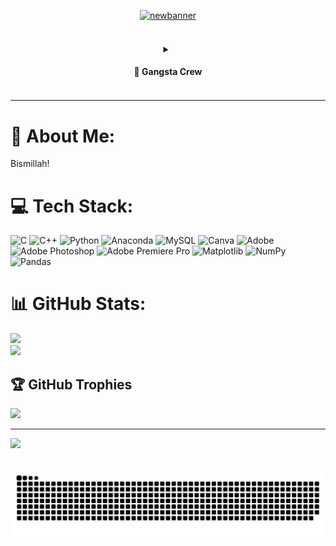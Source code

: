 <div align="center">
  
[![newbanner](https://github.com/pxcs/pxcs/assets/151133481/320b96fe-db3e-4f02-9379-8713e2e36f6c)](https://www.wired.com/story/cybersecurity-marginalized-communities-problem/)

<h4 align="center"><br>

<details>

<summary><h4> 🦈 Gangsta Crew </h4></summary>
<details>
<summary><h4> ⛏️ Dev </h4></summary>
      
[![brute-forcing](https://github.com/pxcs/pxcs/assets/151133481/2ed5cd9b-78b0-4106-93a5-8ae0e5ef516a)](https://github.com/pxcs/WannaCry2.0)

[![kerberos](https://github.com/pxcs/pxcs/assets/151133481/317ea1b3-2e6d-4903-ae40-7c5219b46af0)](https:/github.com/pxcs/KerberossianCracker)

[![test3](https://github.com/pxcs/pxcs/assets/151133481/75e71c9e-b60d-405c-a30a-3ade8c820a6b)](https://doubleoctopus.com/security-wiki/threats-and-tools/https-spoofing/)
</details>
</div>
<hr>

# 💫 About Me:
Bismillah! 


# 💻 Tech Stack:
![C](https://img.shields.io/badge/c-%2300599C.svg?style=for-the-badge&logo=c&logoColor=white) ![C++](https://img.shields.io/badge/c++-%2300599C.svg?style=for-the-badge&logo=c%2B%2B&logoColor=white) ![Python](https://img.shields.io/badge/python-3670A0?style=for-the-badge&logo=python&logoColor=ffdd54) ![Anaconda](https://img.shields.io/badge/Anaconda-%2344A833.svg?style=for-the-badge&logo=anaconda&logoColor=white) ![MySQL](https://img.shields.io/badge/mysql-%2300000f.svg?style=for-the-badge&logo=mysql&logoColor=white) ![Canva](https://img.shields.io/badge/Canva-%2300C4CC.svg?style=for-the-badge&logo=Canva&logoColor=white) ![Adobe](https://img.shields.io/badge/adobe-%23FF0000.svg?style=for-the-badge&logo=adobe&logoColor=white) ![Adobe Photoshop](https://img.shields.io/badge/adobe%20photoshop-%2331A8FF.svg?style=for-the-badge&logo=adobe%20photoshop&logoColor=white) ![Adobe Premiere Pro](https://img.shields.io/badge/Adobe%20Premiere%20Pro-9999FF.svg?style=for-the-badge&logo=Adobe%20Premiere%20Pro&logoColor=white) ![Matplotlib](https://img.shields.io/badge/Matplotlib-%23ffffff.svg?style=for-the-badge&logo=Matplotlib&logoColor=black) ![NumPy](https://img.shields.io/badge/numpy-%23013243.svg?style=for-the-badge&logo=numpy&logoColor=white) ![Pandas](https://img.shields.io/badge/pandas-%23150458.svg?style=for-the-badge&logo=pandas&logoColor=white)
# 📊 GitHub Stats:
![](https://github-readme-streak-stats.herokuapp.com/?user=tanjonk&theme=dark&hide_border=false)<br/>
![](https://github-readme-stats.vercel.app/api/top-langs/?username=tanjonk&theme=dark&hide_border=false&include_all_commits=false&count_private=false&layout=compact)

## 🏆 GitHub Trophies
![](https://github-profile-trophy.vercel.app/?username=tanjonk&theme=radical&no-frame=false&no-bg=true&margin-w=4)

---
[![](https://visitcount.itsvg.in/api?id=tanjonk&icon=0&color=0)](https://visitcount.itsvg.in)

<!-- Proudly created with GPRM ( https://gprm.itsvg.in ) -->

<br>
  <img alt="snake eating my contributions" src="https://raw.githubusercontent.com/salesp07/salesp07/output/github-contribution-grid-snake.svg" /> </h1>
</div> 
